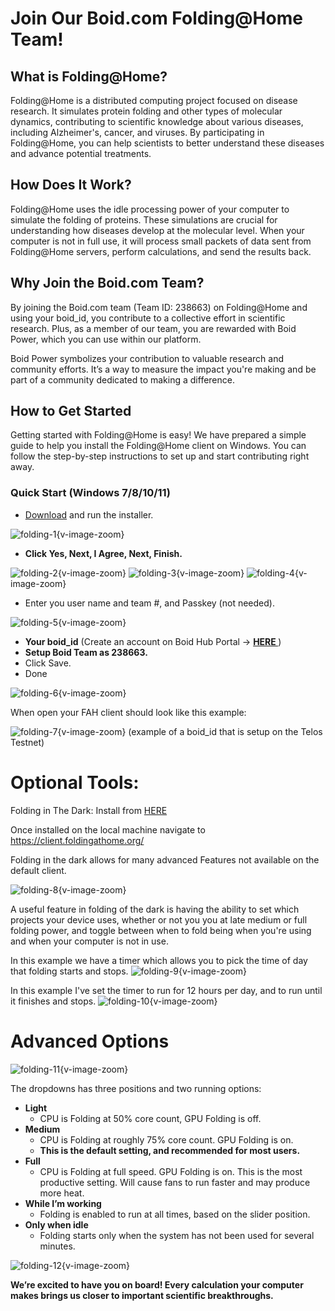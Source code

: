 # Join Our Boid.com Folding@Home Team!

## What is Folding@Home?

Folding@Home is a distributed computing project focused on disease research. It simulates protein folding and other types of molecular dynamics, contributing to scientific knowledge about various diseases, including Alzheimer's, cancer, and viruses. By participating in Folding@Home, you can help scientists to better understand these diseases and advance potential treatments.

## How Does It Work?

Folding@Home uses the idle processing power of your computer to simulate the folding of proteins. These simulations are crucial for understanding how diseases develop at the molecular level. When your computer is not in full use, it will process small packets of data sent from Folding@Home servers, perform calculations, and send the results back.

## Why Join the Boid.com Team?

By joining the Boid.com team (Team ID: 238663) on Folding@Home and using your boid_id, you contribute to a collective effort in scientific research. Plus, as a member of our team, you are rewarded with Boid Power, which you can use within our platform.

Boid Power symbolizes your contribution to valuable research and community efforts. It’s a way to measure the impact you're making and be part of a community dedicated to making a difference.

## How to Get Started

Getting started with Folding@Home is easy! We have prepared a simple guide to help you install the Folding@Home client on Windows. You can follow the step-by-step instructions to set up and start contributing right away.

### Quick Start (Windows 7/8/10/11)

* [Download](https://download.foldingathome.org/) and run the installer.

![folding-1](/folding/folding-1.png){v-image-zoom}

* **Click Yes, Next, I Agree, Next, Finish.**

![folding-2](/folding/folding-2.png){v-image-zoom}
![folding-3](/folding/folding-3.png){v-image-zoom}
![folding-4](/folding/folding-4.png){v-image-zoom}

* Enter you user name and team #, and Passkey (not needed).

![folding-5](/folding/folding-5.png){v-image-zoom}

* **Your boid_id** (Create an account on Boid Hub Portal → **[HERE ](https://hub.boid.com/)**)
* **Setup Boid Team as 238663.**
* Click Save.
* Done 

![folding-6](/folding/folding-6.png){v-image-zoom}

When open your FAH client should look like this example:

![folding-7](/folding/folding-7.png){v-image-zoom}
 (example of a boid_id that is setup on the Telos Testnet)



# **Optional Tools:**
Folding in The Dark: Install from [HERE](https://chrome.google.com/webstore/detail/folding-at-home-in-the-da/alpjkkbjnbkddolgnicglknicbgfahoe?hl=en)

Once installed on the local machine navigate to https://client.foldingathome.org/

Folding in the dark allows for many advanced Features not available on the default client.

![folding-8](/folding/folding-8.png){v-image-zoom}


A useful feature in folding of the dark is having the ability to set which projects your device uses, whether or not you you at late medium or full folding power, and toggle between when to fold being when you're using and when your computer is not in use.

In this example we have a timer which allows you to pick the time of day that folding starts and stops.
![folding-9](/folding/folding-9.png){v-image-zoom}

In this example I've set the timer to run for 12 hours per day, and to run until it finishes and stops.
![folding-10](/folding/folding-10.png){v-image-zoom}

# **Advanced Options**
![folding-11](/folding/folding-11.png){v-image-zoom}

The dropdowns has three positions and two running options:
* **Light**
  * CPU is Folding at 50% core count, GPU Folding is off.
* **Medium**
  * CPU is Folding at roughly 75% core count. GPU Folding is on. 
  * **This is the default setting, and recommended for most users.**
* **Full**
  * CPU is Folding at full speed. GPU Folding is on. This is the most productive setting. Will cause fans to run faster and may produce more heat.
* **While I’m working**
  * Folding is enabled to run at all times, based on the slider position.
* **Only when idle**
  * Folding starts only when the system has not been used for several minutes.

![folding-12](/folding/folding-12.png){v-image-zoom}


**We’re excited to have you on board! Every calculation your computer makes brings us closer to important scientific breakthroughs.**
